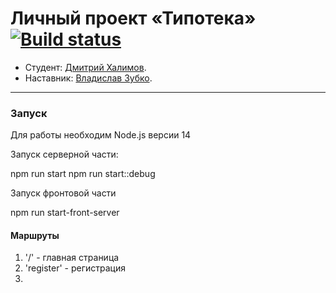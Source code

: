 # Личный проект «Типотека» [![Build status][travis-image]][travis-url]

* Студент: [Дмитрий Халимов](https://up.htmlacademy.ru/nodejs/3/user/1343543).
* Наставник: [Владислав Зубко](https://htmlacademy.ru/profile/id573447).


---
### Запуск

Для работы необходим Node.js версии 14

Запуск серверной части:

npm run start
npm run start::debug

Запуск фронтовой части

npm run start-front-server

[travis-image]: https://travis-ci.com/htmlacademy-nodejs/1343543-typoteka-3.svg?branch=master
[travis-url]: https://travis-ci.com/htmlacademy-nodejs/1343543-typoteka-3

#### Маршруты

1. '/' - главная страница
2. 'register' - регистрация
3. 
